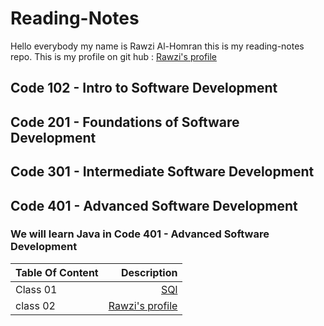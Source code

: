 # Reading-Notes
Hello everybody my name is Rawzi Al-Homran this is my reading-notes repo. This is my profile on git hub : [Rawzi's profile](https://github.com/rawziNael)
## Code 102 - Intro to Software Development
## Code 201 - Foundations of Software Development
## Code 301 - Intermediate Software Development
## Code 401 - Advanced Software Development


### We will learn Java in Code 401 - Advanced Software Development
| Table Of Content        | Description | 
| :---        |          ---: |
| Class 01    |   [SQl](https://github.com/rawziNael/Reading-Notes/blob/main/sql.md) |
| class 02  | [Rawzi's profile](https://github.com/rawziNael)      |


